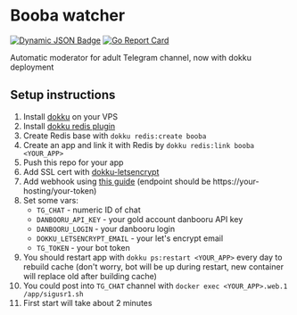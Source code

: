 # Booba watcher

[![Dynamic JSON Badge](https://img.shields.io/badge/dynamic/json?url=https%3A%2F%2Fhentai.tiddies.pics%2Fstats.json&query=%24.chats&logo=telegram&label=users&color=%2326A5E4&cacheSeconds=3600&link=https%3A%2F%2Ft.me%2Ftiddies2dbot)](https://hentai.tiddies.pics)
[![Go Report Card](https://goreportcard.com/badge/github.com/cyberimp/dokku-booba)](https://goreportcard.com/report/github.com/cyberimp/dokku-booba)

Automatic moderator for adult Telegram channel, now with dokku deployment

## Setup instructions

1. Install [dokku](https://dokku.com/) on your VPS
2. Install [dokku redis plugin](https://github.com/dokku/dokku-redis)
3. Create Redis base with `dokku redis:create booba`
4. Create an app and link it with Redis by `dokku redis:link booba <YOUR_APP>`
5. Push this repo for your app 
6. Add SSL cert with [dokku-letsencrypt](https://github.com/dokku/dokku-letsencrypt)
7. Add webhook using [this guide](https://stackoverflow.com/questions/42554548/how-to-set-telegram-bot-webhook)
(endpoint should be https://your-hosting/your-token)
8. Set some vars:
    - `TG_CHAT` - numeric ID of chat
    - `DANBOORU_API_KEY` - your gold account danbooru API key
    - `DANBOORU_LOGIN` - your danbooru login
    - `DOKKU_LETSENCRYPT_EMAIL` - your let's encrypt email
    - `TG_TOKEN` - your bot token
9. You should restart app with `dokku ps:restart <YOUR_APP>` every day to rebuild cache (don't worry, bot will be up during restart, new container will replace old after building cache)
10. You could post into `TG_CHAT` channel with `docker exec <YOUR_APP>.web.1 /app/sigusr1.sh`
11. First start will take about 2 minutes
